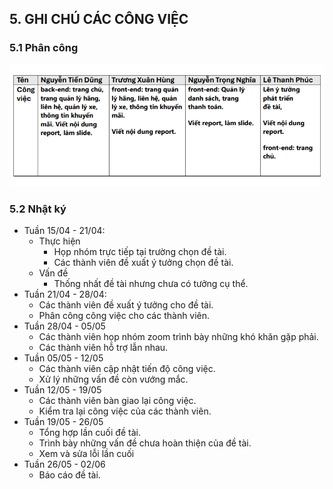 ## 5. GHI CHÚ CÁC CÔNG VIỆC

### 5.1 Phân công

![Phân công công việc](./images/pccv.PNG)

### 5.2 Nhật ký

- Tuần 15/04 - 21/04: 
    - Thực hiện
        - Họp nhóm trực tiếp tại trường chọn đề tài.
        - Các thành viên đề xuất ý tưởng chọn đề tài.
    - Vấn đề
        - Thống nhất đề tài nhưng chưa có tưởng cụ thể.
- Tuần 21/04 - 28/04:
  - Các thành viên đề xuất ý tưởng cho đề tài.
  - Phân công công việc cho các thành viên.
- Tuần 28/04 - 05/05
  - Các thành viên họp nhóm zoom trình bày những khó khăn gặp phải.
  - Các thành viên hỗ trợ lẫn nhau.
- Tuần 05/05 - 12/05
  - Các thành viên cập nhật tiến độ công việc.
  - Xử lý những vấn đề còn vướng mắc.
- Tuần 12/05 - 19/05
  - Các thành viên bàn giao lại công việc.
  - Kiểm tra lại công việc của các thành viên.
- Tuần 19/05 - 26/05
  - Tổng hợp lần cuối đề tài.
  - Trình bày những vấn đề chưa hoàn thiện của đề tài.
  - Xem và sửa lỗi lần cuối
- Tuần 26/05 - 02/06
  - Báo cáo đề tài.
